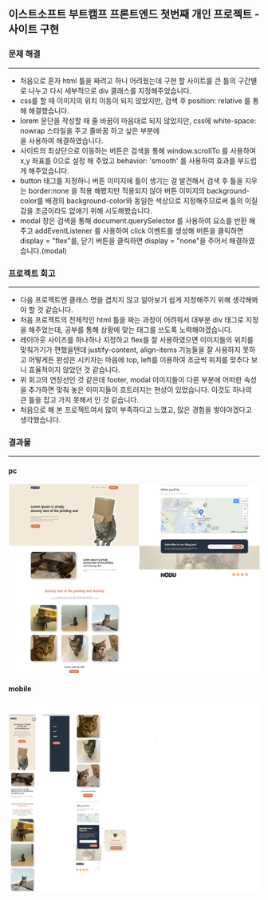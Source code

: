 ## 이스트소프트 부트캠프 프론트엔드 첫번째 개인 프로젝트 - 사이트 구현

### 문제 해결
-----
* 처음으로 혼자 html 틀을 짜려고 하니 어려웠는데 구현 할 사이트를 큰 틀의 구간별로 나누고 다시 세부적으로 div 클래스를 지정해주었습니다.
* css를 할 때 이미지의 위치 이동이 되지 않았지만, 검색 후 position: relative 를 통해 해결했습니다.
* lorem 문단을 작성할 때 줄 바꿈이 마음대로 되지 않았지만, css에 white-space: nowrap 스타일을 주고 줄바꿈 하고 싶은 부분에 <br> 을 사용하여 해결하였습니다.
* 사이트의 최상단으로 이동하는 버튼은 검색을 통해 window.scrollTo 를 사용하여 x,y 좌표를 0으로 설정 해 주었고 behavior: 'smooth' 를 사용하여 효과를 부드럽게 해주었습니다.
* button 태그를 지정하니 버튼 이미지에 틀이 생기는 걸 발견해서 검색 후 틀을 지우는 border:none 을 적용 해봤지만 적용되지 않아 버튼 이미지의 background-color를 배경의 background-color와 동일한 색상으로 지정해주므로써 틀의 이질감을 조금이라도 없애기 위해 시도해봤습니다.
* modal 창은 검색을 통해 document.querySelector 를 사용하여 요소를 반환 해주고 addEventListener 를 사용하여 click 이벤트를 생성해 버튼을 클릭하면 display = "flex"를, 
  닫기 버튼을 클릭하면 display = "none"을 주어서 해결하였습니다.(modal)
### 프로젝트 회고
-----
* 다음 프로젝트엔 클래스 명을 겹치지 않고 알아보기 쉽게 지정해주기 위해 생각해봐야 할 것 같습니다.
* 처음 프로젝트의 전체적인 html 틀을 짜는 과정이 어려워서 대부분 div 태그로 지정을 해주었는데, 공부를 통해 상황에 맞는 태그를 쓰도록 노력해야겠습니다.
* 레이아웃 사이즈를 하나하나 지정하고 flex를 잘 사용하였으면 이미지들의 위치를 맞춰가기가 편했을텐데 justify-content, align-items 기능들을 잘 사용하지 못하고 어떻게든 완성은 시키자는 마음에 top, left를 이용하여 조금씩 위치를 맞추다 보니 효율적이지 않았던 것 같습니다.
* 위 회고의 연장선인 것 같은데 footer, modal 이미지들이 다른 부분에 어떠한 속성을 추가하면 맞춰 놓은 이미지들이 흐트러지는 현상이 있었습니다. 이것도 하나의 큰 틀을 잡고 가지 못해서 인 것 같습니다.
* 처음으로 해 본 프로젝트여서 많이 부족하다고 느꼈고, 많은 경험을 쌓아야겠다고 생각했습니다. 
### 결과물
------
#### pc
![pc](https://github.com/hyunjinSD/EST_soft_frontend_project/blob/main/pc.png)
#### mobile
![mobile](https://github.com/hyunjinSD/EST_soft_frontend_project/blob/main/mobile.png)
